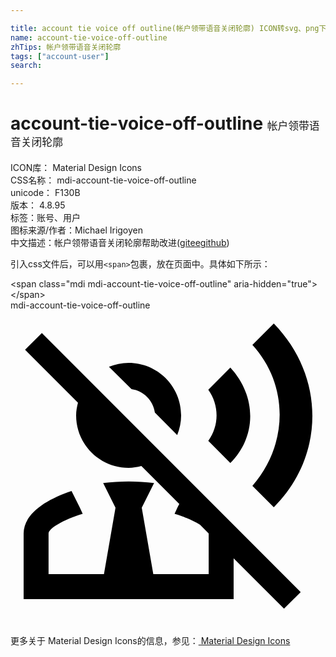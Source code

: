 ```yaml
---

title: account tie voice off outline(帐户领带语音关闭轮廓) ICON转svg、png下载
name: account-tie-voice-off-outline
zhTips: 帐户领带语音关闭轮廓
tags: ["account-user"]
search: 

---
```


# account-tie-voice-off-outline  <small style="font-size: 60%;font-weight: 100">帐户领带语音关闭轮廓</small>


<div class="detail-page">
<p>
<span>
ICON库：
<span class="badge-secondary badge">Material Design Icons</span> 
</span>
<br/>
<span>
CSS名称：
<span class="badge-secondary badge">mdi-account-tie-voice-off-outline</span> 
</span>
<br/>
<span>
unicode：
<span class="badge-secondary badge">F130B</span> 
<copy-btn content='F130B' btn-title=""></copy-btn>
<copy-btn :content='String.fromCodePoint(parseInt("F130B", 16))' btn-title="复制U"></copy-btn>
</span>
<br/>
<span>
版本：
<span class="badge-secondary badge">4.8.95</span> 
</span><br/><span>标签：<span class="badge-light badge"><router-link to="/tags/account-user.html">账号、用户</router-link></span></span>
<br/>
<span>图标来源/作者：<span class="badge-light badge">Michael Irigoyen</span></span> 
<br/>
<span class="zh-detail">中文描述：<span class="badge-primary badge">帐户领带语音关闭轮廓</span><span class="help-link"><span>帮助改进</span>(<a href="https://gitee.com/liuwave/icon-helper/edit/master/json/material/account-tie-voice-off-outline.json" target="_blank" rel="noopener noreferrer">gitee</a><a href="https://github.com/liuwave/icon-helper/edit/master/json/material/account-tie-voice-off-outline.json" target="_blank" rel="noopener noreferrer">github</a></span>)</span><br/>
</p>
</div>
<div class="alert alert-dark">
  <i class="mdi mdi-account-tie-voice-off-outline mdi-48px"></i>
  <i class="mdi mdi-account-tie-voice-off-outline mdi-36px"></i>
  <i class="mdi mdi-account-tie-voice-off-outline mdi-24px"></i>
  <i class="mdi mdi-account-tie-voice-off-outline mdi-18px"></i>
</div>
<div>
  <p>引入css文件后，可以用<code>&lt;span&gt;</code>包裹，放在页面中。具体如下所示：    
  </p>
  <div class="alert alert-primary" style="font-size: 14px">
    &lt;span class="mdi mdi-account-tie-voice-off-outline" aria-hidden="true"&gt;&lt;/span&gt;
    <copy-btn content='<span class="mdi mdi-account-tie-voice-off-outline" aria-hidden="true"></span>'></copy-btn>
  </div>
  <div class="alert alert-secondary">
    <i class="mdi mdi-account-tie-voice-off-outline"
    style="font-size: 24px"
    aria-hidden="true"></i> mdi-account-tie-voice-off-outline
    <copy-btn content="mdi-account-tie-voice-off-outline" btn-title="复制图标名称"></copy-btn>
  </div>
</div>
<div id="svg" class="svg-wrap">
<svg xmlns="http://www.w3.org/2000/svg" viewBox="0 0 24 24"><path d="M9.22 6L7.5 4.3C7.96 4.11 8.47 4 9 4C11.21 4 13 5.79 13 8C13 8.53 12.89 9.04 12.7 9.5L11 7.78C10.87 6.86 10.14 6.13 9.22 6M20.06 15C23.96 11.11 24 5.05 20.06 1L18.43 2.63C21.2 5.65 21.2 10.19 18.43 13.37L20.06 15M16.75 11.63C18.77 9.61 18.77 6.56 16.75 4.36L15.07 6.05C15.91 7.23 15.91 8.76 15.07 9.94L16.75 11.63M2.39 1.73L1.11 3L5.14 7.03C5.06 7.34 5 7.66 5 8C5 10.21 6.79 12 9 12C9.34 12 9.66 11.94 9.97 11.86L12.86 14.75L12.73 15L12.5 15.5C13.3 15.74 13.97 16.05 14.44 16.33L15.1 17V20.1H10.88L10 15.03L10.94 13.15C10.32 13.08 9.67 13.03 9 13.03S7.68 13.08 7.06 13.15L8 15.03L7.12 20.1H2.9V17C2.9 16.62 4 15.96 5.5 15.5L5.27 15L4.65 13.76C2.69 14.42 1 15.5 1 17V22H17V18.89L20.84 22.73L22.11 21.46L2.39 1.73Z" /></svg>
</div>
<detail full-name='mdi-account-tie-voice-off-outline'></detail>
    
<div><p>更多关于 Material Design Icons的信息，参见：<a target="_blank" href="https://iconhelper.cn/material.html"> Material Design Icons</a>
</p></div>
